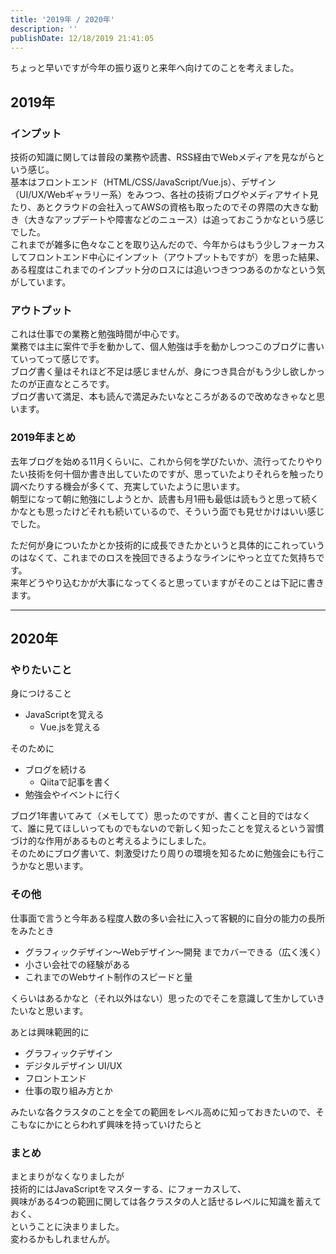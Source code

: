 ```yaml
---
title: '2019年 / 2020年'
description: ''
publishDate: 12/18/2019 21:41:05
---
```


<p>ちょっと早いですが今年の振り返りと来年へ向けてのことを考えました。</p>

<h2>2019年</h2>

<h3>インプット</h3>

<p>技術の知識に関しては普段の業務や読書、RSS経由でWebメディアを見ながらという感じ。<br/>
基本はフロントエンド（HTML/CSS/JavaScript/Vue.js）、デザイン（UI/UX/Webギャラリー系）をみつつ、各社の技術ブログやメディアサイト見たり、あとクラウドの会社入ってAWSの資格も取ったのでその界隈の大きな動き（大きなアップデートや障害などのニュース）は追っておこうかなという感じでした。<br/>
これまでが雑多に色々なことを取り込んだので、今年からはもう少しフォーカスしてフロントエンド中心にインプット（アウトプットもですが）を思った結果、ある程度はこれまでのインプット分のロスには追いつきつつあるのかなという気がしています。</p>

<h3>アウトプット</h3>

<p>これは仕事での業務と勉強時間が中心です。<br/>
業務では主に案件で手を動かして、個人勉強は手を動かしつつこのブログに書いていってって感じです。<br/>
ブログ書く量はそれほど不足は感じませんが、身につき具合がもう少し欲しかったのが正直なところです。<br/>
ブログ書いて満足、本も読んで満足みたいなところがあるので改めなきゃなと思います。</p>

<h3>2019年まとめ</h3>

<p>去年ブログを始める11月くらいに、これから何を学びたいか、流行ってたりやりたい技術を何十個か書き出していたのですが、思っていたよりそれらを触ったり調べたりする機会が多くて、充実していたように思います。<br/>
朝型になって朝に勉強にしようとか、読書も月1冊も最低は読もうと思って続くかなとも思ったけどそれも続いているので、そういう面でも見せかけはいい感じでした。</p>

<p>ただ何が身についたかとか技術的に成長できたかというと具体的にこれっていうのはなくて、これまでのロスを挽回できるようなラインにやっと立てた気持ちです。<br/>
来年どうやり込むかが大事になってくると思っていますがそのことは下記に書きます。</p>

<hr />

<h2>2020年</h2>

<h3>やりたいこと</h3>

<p>身につけること</p>

<ul>
<li>JavaScriptを覚える

<ul>
<li>Vue.jsを覚える</li>
</ul>
</li>
</ul>

<p>そのために</p>

<ul>
<li>ブログを続ける

<ul>
<li>Qiitaで記事を書く</li>
</ul>
</li>
<li>勉強会やイベントに行く</li>
</ul>

<p>ブログ1年書いてみて（メモしてて）思ったのですが、書くこと目的ではなくて、誰に見てほしいってものでもないので新しく知ったことを覚えるという習慣づけ的な作用があるものと考えるようにしました。<br/>
そのためにブログ書いて、刺激受けたり周りの環境を知るために勉強会にも行こうかなと思います。</p>

<h3>その他</h3>

<p>仕事面で言うと今年ある程度人数の多い会社に入って客観的に自分の能力の長所をみたとき</p>

<ul>
<li>グラフィックデザイン〜Webデザイン〜開発 までカバーできる（広く浅く）</li>
<li>小さい会社での経験がある</li>
<li>これまでのWebサイト制作のスピードと量</li>
</ul>

<p>くらいはあるかなと（それ以外はない）思ったのでそこを意識して生かしていきたいなと思います。</p>

<p>あとは興味範囲的に</p>

<ul>
<li>グラフィックデザイン</li>
<li>デジタルデザイン UI/UX</li>
<li>フロントエンド</li>
<li>仕事の取り組み方とか</li>
</ul>

<p>みたいな各クラスタのことを全ての範囲をレベル高めに知っておきたいので、そこもなにかにとらわれず興味を持っていけたらと</p>

<h3>まとめ</h3>

<p>まとまりがなくなりましたが<br/>
技術的にはJavaScriptをマスターする、にフォーカスして、<br/>
興味がある4つの範囲に関しては各クラスタの人と話せるレベルに知識を蓄えておく、<br/>
ということに決まりました。<br/>
変わるかもしれませんが。</p>
